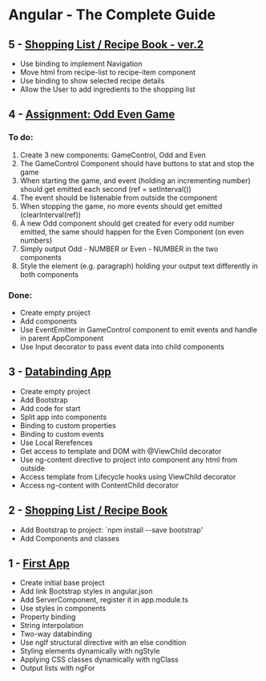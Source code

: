 # Angular - The Complete Guide

## 5 - [Shopping List / Recipe Book - ver.2](shoplist)
* Use binding to implement Navigation
* Move html from recipe-list to recipe-item component
* Use binding to show selected recipe details
* Allow the User to add ingredients to the shopping list

## 4 - [Assignment: Odd Even Game](odd-even)

### To do:
1. Create 3 new components: GameControl, Odd and Even
2. The GameControl Component should have buttons to stat and stop the game
3. When starting the game, and event (holding an incrementing number) should get emitted each second (ref = setInterval())
4. The event should be listenable from outside the component
5. When stopping the game, no more events should get emitted (clearInterval(ref))
6. A new Odd component should get created for every odd number emitted, the same should happen for the Even Component (on even numbers)
7. Simply output Odd - NUMBER or Even - NUMBER in the two components
8. Style the element (e.g. paragraph) holding your output text differently in both components

### Done:
* Create empty project
* Add components
* Use EventEmitter in GameControl component to emit events and handle in parent AppComponent
* Use Input decorator to pass event data into child components

## 3 - [Databinding App](databinding)
* Create empty project
* Add Bootstrap
* Add code for start
* Split app into components
* Binding to custom properties
* Binding to custom events
* Use Local Rerefences
* Get access to template and DOM with @ViewChild decorator
* Use ng-content directive to project into component any html from outside
* Access template from Lifecycle hooks using ViewChild decorator
* Access ng-content with ContentChild decorator

## 2 - [Shopping List / Recipe Book](shoplist)
* Add Bootstrap to project: `npm install --save bootstrap'
* Add Components and classes

## 1 - [First App](first-app)

* Create initial base project
* Add link Bootstrap styles in angular.json
* Add ServerComponent, register it in app.module.ts
* Use styles in components
* Property binding
* String interpolation
* Two-way databinding
* Use ngIf structural directive with an else condition
* Styling elements dynamically with ngStyle
* Applying CSS classes dynamically with ngClass
* Output lists with ngFor

